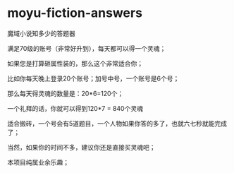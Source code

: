 # moyu-fiction-answers

魔域小说知多少的答题器

满足70级的账号（非常好升到），每天都可以得一个灵魂；

如果您是打算砸属性装的，那么这个非常适合你；

比如你每天晚上登录20个账号；加号中号，一个账号是6个号；

那么每天得灵魂的数量是：20*6=120个；

一个礼拜的话，你就可以得到120*7 = 840个灵魂

适合搬砖，一个号会有5道题目，一个人物如果你答的多了，也就六七秒就能完成了；

当然，如果你的时间不多，建议你还是直接买灵魂吧；

本项目纯属业余乐趣；
